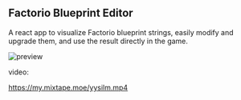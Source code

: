 ## Factorio Blueprint Editor ##

A react app to visualize Factorio blueprint strings, easily modify and
upgrade them, and use the result directly in the game.

![preview](https://i.imgur.com/e5ihLFB.png)

video:

https://my.mixtape.moe/yysilm.mp4


